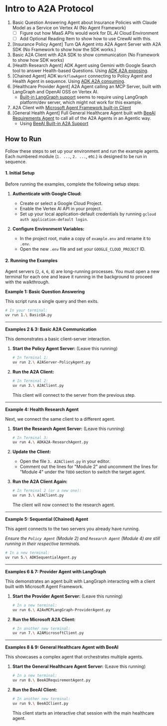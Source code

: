 # Intro to A2A Protocol

1. Basic Question Answering Agent about Insurance Policies with Claude Model as a Service on Vertex AI (No Agent Framework)
    - [ ] Figure out how MaaS APIs would work for DL.AI Cloud Environment
    - [ ] Add Optional Reading Item to show how to use CrewAI with this.
2. [Insurance Policy Agent] Turn QA Agent into A2A Agent Server with A2A SDK (No Framework to show how the SDK works.)
3. Basic A2A Client with A2A SDK to show communication (No Framework to show how SDK works)
4. [Health Research Agent] ADK Agent using Gemini with Google Search tool to answer Health-based Questions. Using [ADK A2A exposing](https://google.github.io/adk-docs/a2a/quickstart-exposing/).
5. [Chained Agent] ADK `WorkflowAgent` connecting to Policy Agent and Health Agent in sequence. Using [ADK A2A consuming](https://google.github.io/adk-docs/a2a/quickstart-consuming/).
6. [Healthcare Provider Agent] A2A Agent calling an MCP Server, built with LangGraph and OpenAI OSS on Vertex AI.
    - [Built-in LangGraph support](https://docs.langchain.com/langsmith/server-a2a) seems to require using LangGraph platform/dev server, which might not work for this example.
7. A2A Client with [Microsoft Agent Framework built-in Client](https://learn.microsoft.com/en-us/agent-framework/user-guide/agents/agent-types/a2a-agent?pivots=programming-language-python)
8. [General Health Agent] Full General Healthcare Agent built with [BeeAI Requirements Agent](https://framework.beeai.dev/experimental/requirement-agent) to call all of the A2A Agents in an Agentic way.
    - Using [BeeAI Built-in A2A Support](https://framework.beeai.dev/integrations/a2a)

## How to Run

Follow these steps to set up your environment and run the example agents. Each numbered module (`1. ...`, `2. ...`, etc.) is designed to be run in sequence.

#### 1. Initial Setup

Before running the examples, complete the following setup steps:

1. **Authenticate with Google Cloud:**
    - Create or select a Google Cloud Project.
    - Enable the Vertex AI API in your project.
    - Set up your local application-default credentials by running `gcloud auth application-default login`.

2. **Configure Environment Variables:**
    - In the project root, make a copy of `example.env` and rename it to `.env`.
    - Open the new `.env` file and set your `GOOGLE_CLOUD_PROJECT` ID.

#### 2. Running the Examples

Agent servers (`2`, `4`, `6`, `8`) are long-running processes. You must open a new terminal for each one and leave it running in the background to proceed with the walkthrough.

**Example 1: Basic Question Answering**

This script runs a single query and then exits.

```sh
# In your terminal:
uv run 1.\ BasicQA.py
```

---

**Examples 2 & 3: Basic A2A Communication**

This demonstrates a basic client-server interaction.

1. **Start the Policy Agent Server:** (Leave this running)

    ```sh
    # In Terminal 1:
    uv run 2.\ A2AServer-PolicyAgent.py
    ```

2. **Run the A2A Client:**

    ```sh
    # In Terminal 2:
    uv run 3.\ A2AClient.py
    ```

    This client will connect to the server from the previous step.

---

**Example 4: Health Research Agent**

Next, we connect the same client to a different agent.

1. **Start the Research Agent Server:** (Leave this running)

    ```sh
    # In Terminal 3:
    uv run 4.\ ADKA2A-ResearchAgent.py
    ```

2. **Update the Client:**
    - Open the file `3. A2AClient.py` in your editor.
    - Comment out the lines for "Module 2" and uncomment the lines for "Module 4" under the `TODO` section to switch the target agent.

3. **Run the A2A Client Again:**

    ```sh
    # In Terminal 2 (or a new one):
    uv run 3.\ A2AClient.py
    ```

    The client will now connect to the research agent.

---

**Example 5: Sequential (Chained) Agent**

This agent connects to the two servers you already have running.

*Ensure the `Policy Agent` (Module 2) and `Research Agent` (Module 4) are still running in their respective terminals.*

```sh
# In a new terminal:
uv run 5.\ ADKSequentialAgent.py
```

---

**Examples 6 & 7: Provider Agent with LangGraph**

This demonstrates an agent built with LangGraph interacting with a client built with Microsoft Agent Framework.

1. **Start the Provider Agent Server:** (Leave this running)

    ```sh
    # In a new terminal:
    uv run 6.\ A2AxMCPLangGraph-ProviderAgent.py
    ```

2. **Run the Microsoft A2A Client:**

    ```sh
    # In another new terminal:
    uv run 7.\ A2AMicrosoftClient.py
    ```

---

**Examples 8 & 9: General Healthcare Agent with BeeAI**

This showcases a complex agent that orchestrates multiple agents.

1. **Start the General Healthcare Agent Server:** (Leave this running)

    ```sh
    # In a new terminal:
    uv run 8.\ BeeAIRequirementAgent.py
    ```

2. **Run the BeeAI Client:**

    ```sh
    # In another new terminal:
    uv run 9.\ BeeAIClient.py
    ```

    This client starts an interactive chat session with the main healthcare agent.
